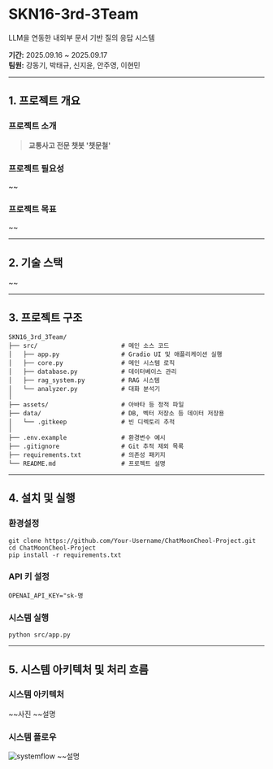 # SKN16-3rd-3Team
 LLM을 연동한 내외부 문서 기반 질의 응답 시스템

**기간:** 2025.09.16 ~ 2025.09.17  
**팀원:** 강동기, 박태규, 신지윤, 안주영, 이현민

---

## 1. 프로젝트 개요

### 프로젝트 소개
>**교통사고 전문 챗봇 '챗문철'**

### 프로젝트 필요성
~~

### 프로젝트 목표
~~

---

## 2. 기술 스택
~~

---

## 3. 프로젝트 구조

```
SKN16_3rd_3Team/ 
├── src/                       # 메인 소스 코드
│   ├── app.py                 # Gradio UI 및 애플리케이션 실행
│   ├── core.py                # 메인 시스템 로직
│   ├── database.py            # 데이터베이스 관리
│   ├── rag_system.py          # RAG 시스템
│   └── analyzer.py            # 대화 분석기
│
├── assets/                    # 아바타 등 정적 파일
├── data/                      # DB, 벡터 저장소 등 데이터 저장용
│   └── .gitkeep               # 빈 디렉토리 추적
│
├── .env.example               # 환경변수 예시
├── .gitignore                 # Git 추적 제외 목록
├── requirements.txt           # 의존성 패키지
└── README.md                  # 프로젝트 설명

```
---

## 4. 설치 및 실행

### 환경설정
```
git clone https://github.com/Your-Username/ChatMoonCheol-Project.git
cd ChatMoonCheol-Project
pip install -r requirements.txt
```
### API 키 설정
```
OPENAI_API_KEY="sk-명
```
### 시스템 실행
```
python src/app.py
```
---

## 5. 시스템 아키텍처 및 처리 흐름

### 시스템 아키텍처
~~사진
~~설명
### 시스템 플로우
![systemflow](https://github.com/user-attachments/assets/071d904f-a884-4e82-b9b9-20459cb43572)
~~설명
